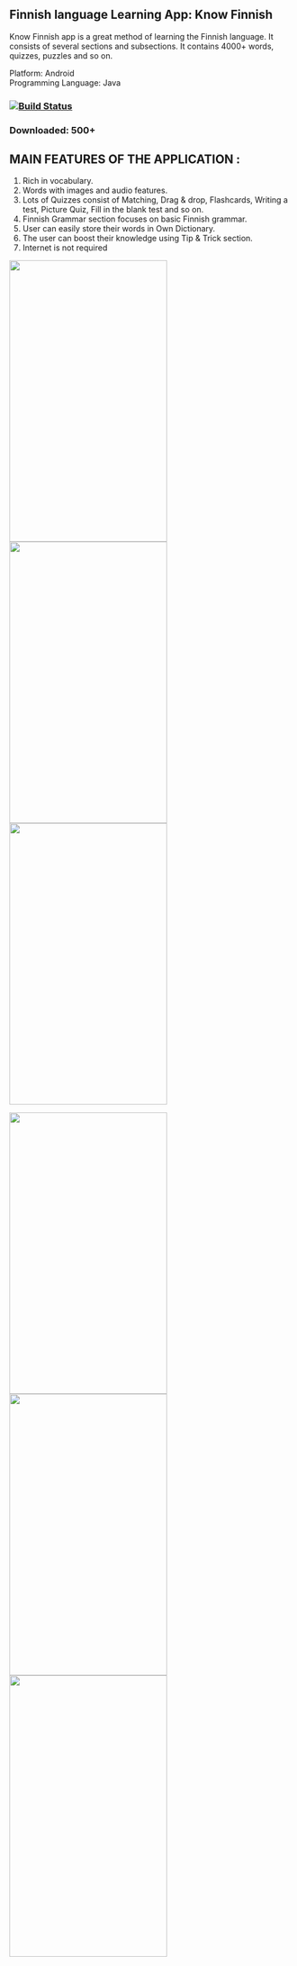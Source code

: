 ## Finnish language Learning App: Know Finnish 
Know Finnish app is a great method of learning the Finnish language. It consists of several sections and subsections. It contains 4000+ words, quizzes, puzzles and so on.  

Platform: Android       
Programming Language: Java 

### [![Build Status](https://lh3.googleusercontent.com/cjsqrWQKJQp9RFO7-hJ9AfpKzbUb_Y84vXfjlP0iRHBvladwAfXih984olktDhPnFqyZ0nu9A5jvFwOEQPXzv7hr3ce3QVsLN8kQ2Ao=s0)](https://play.google.com/store/apps/details?id=com.emssoft.knowfinnish&hl=en)
### Downloaded: 500+

## MAIN FEATURES OF THE APPLICATION : 
1.	Rich in vocabulary.
2.	Words with images and audio features. 
3.	Lots of Quizzes consist of Matching, Drag &amp; drop, Flashcards, Writing a test, Picture Quiz, Fill in the blank test and so on. 
4.	Finnish Grammar section focuses on basic Finnish grammar.
5.	User can easily store their words in Own Dictionary.
6.	The user can boost their knowledge using Tip &amp; Trick section. 
7.	Internet is not required  



<p float="left">
<img src="https://lh3.googleusercontent.com/UMuf9cYQkM8uMIC-jX7kbALkIQq8us1mgz-kqjM9Ln56FTA74pinquC9gG31zV5q4Sg=w1680-h907-rw" width="280" height="500">
<img src="https://lh3.googleusercontent.com/BZKudJNr8e9oeO-2PH-amAVV8CCxoBmzK7AK1gG1SLZvc_9YXCASSgI5_Q6g2-BTiNVN=w1680-h907-rw"  width="280" height="500">
<img src="https://lh3.googleusercontent.com/ctBbjY9Jwo29ttjMQFdAdLuTzcT5KnXd3qpxSaEb4IZ5H_hBfIF4LdGXl_9_pecTug=w1680-h907-rw"  width="280" height="500">
</p>

<p float="left">
<img src="https://lh3.googleusercontent.com/66ntfVd3fM0hhKweTLvVmQNeuu5G6tGtIwkhbgR0DPeXhPPC4C_GbJ0b9XS4VP2OU2Y=w1680-h907-rw" width="280" height="500">
<img src="https://lh3.googleusercontent.com/TKbUKYiuM5QxVO6cprcS9sURkd5u921h3QTl-_JxxPbVMkCRebpflXfmsbg_SIu9CsU=w1680-h907-rw"  width="280" height="500">
<img src="https://lh3.googleusercontent.com/t0fGL9at45ORNQFttblhv-N_XFg_2PmqsoD6nDgaCa-gyQkcVNox5ZSkqtmuhKeXVQ=w1680-h907-rw"  width="280" height="500">
</p>




